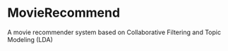 MovieRecommend
==============

A movie recommender system based on Collaborative Filtering and Topic Modeling (LDA)
